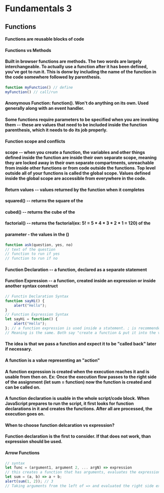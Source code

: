# Fundamentals 3
## Functions
#### Functions are reusable blocks of code

#### Functions vs Methods
#### Built in browser functions are methods. The two words are largely interchangeable. To actually use a function after it has been defined, you've got to run it. This is donw by including the name of the function in the code somewhere followed by parenthesis.
```javascript
function myFunction() // define
myFunction() // call/run
```

#### Anonymous Function: function(). Won't do anything on its own. Used generally along with an event handler.

#### Some functions require parameters to be specified when you are invoking them -- these are values that need to be included inside the function parenthesis, which it needs to do its job properly.

#### Function scope and conflicts
#### scope -- when you create a function, the variables and other things defined inside the function are inside their own separate scope, meaning they are locked away in their own separate compartments, unreachable from inside other functions or from code outside the functions. Top level outside all of your functions is called the global scope. Values defined inside the global scope are accessible from everywhere in the code.

#### Return values -- values returned by the function when it completes

#### squared() -- returns the square of the #
#### cubed() -- returns the cube of the #
#### factorial() -- returns the factorial(ex: 5! = 5 * 4 * 3 * 2 * 1 = 120) of the #
#### parameter - the values in the ()
```javascript
function ask(question, yes, no)
// text of the question
// function to run if yes
// function to run if no
```

#### Function Declaration -- a function, declared as a separate statement
#### Function Expression -- a function, created inside an expression or inside another syntax construct
```javascript
// Functin Declaration Syntax
function sayHi() {
    alert("Hello");
}
// Function Expression Syntax
let sayHi = function() {
    alert("Hello");
}; // a function expression is used inside a statement. ; is recommended at the end of statements
// Meaning is the same. Both say "create a function & put it into the variable sayHi.
```

#### The idea is that we pass a function and expect it to be "called back" later if necessary. 

#### A function is a value representing an "action"
#### A function expression is created when the execution reaches it and is usable from then on. Ex: Once the execution flow passes to the right side of the assignment (let sum = function) now the function is created and can be called on.

#### A function declaration is usable in the whole script/code block. When JavaScript prepares to run the script, it first looks for function declarations in it and creates the functions. After all are processed, the execution goes on.

#### When to choose function delcaration vs expression?
#### Function declaration is the first to consider. If that does not work, than expression should be used.

#### Arrow Functions
```javascript
// syntax
let func = (argument1, argument 2, ... argN) => expression
// this creates a function that has arguments, evaluates the expression on the right side with their use and returns result.
let sum = (a, b) => a + b;
alert(sum(1, 2)); // 3
// Taking arguments from the left of => and evaluated the right side expression
```